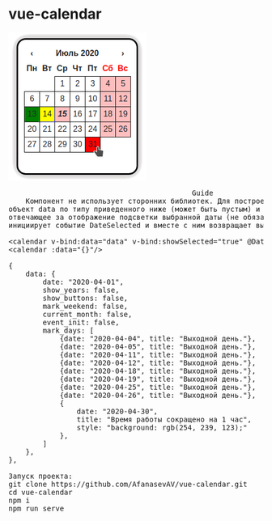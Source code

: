 # vue-calendar

<img src="https://raw.githubusercontent.com/AfanasevAV/vue-calendar/master/public/favicon.png" alt="calendar">

<pre>                                           Guide
    Компонент не использует сторонних библиотек. Для построения календаря принимает два пропса:
объект data по типу приведенного ниже (может быть пустым) и значение showSelected типа boolean
отвечающее за отображение подсветки выбранной даты (не обязательно). При выборе даты компонент
инициирует событие DateSelected и вместе с ним возвращает выбранную дату.

&lt;calendar v-bind:data="data" v-bind:showSelected="true" @DateSelected="setDate"/&gt;
&lt;calendar :data="{}"/&gt;

{
    data: {
        date: "2020-04-01",
        show_years: false,
        show_buttons: false,
        mark_weekend: false,
        current_month: false,
        event_init: false,
        mark_days: [
            {date: "2020-04-04", title: "Выходной день."},
            {date: "2020-04-05", title: "Выходной день."},
            {date: "2020-04-11", title: "Выходной день."},
            {date: "2020-04-12", title: "Выходной день."},
            {date: "2020-04-18", title: "Выходной день."},
            {date: "2020-04-19", title: "Выходной день."},
            {date: "2020-04-25", title: "Выходной день."},
            {date: "2020-04-26", title: "Выходной день."},
            {
                date: "2020-04-30",
                title: "Время работы сокращено на 1 час",
                style: "background: rgb(254, 239, 123);"
            },
        ]
    },
},

Запуск проекта:
git clone https://github.com/AfanasevAV/vue-calendar.git
cd vue-calendar
npm i
npm run serve
</pre>
